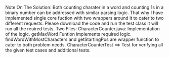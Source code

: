 Note On The Solution: Both counting charater in a word and counting 1s in a binary number can be addressed with similar parsing logic.
That why I have implemented single core fuction with two wrappers around it to cater to two different requests. 
Please download the code and run the test class it will run all the reuired tests.
Two Files: 
CharacterCounter.java: Implementation of the logic. 
  getMaxWord Funtion implements required logic. 
  findWordWithMostCharacters  and getStartingPos are wrapper function to cater to both problem needs.
CharacterCounterTest ==> Test for verifying all the given test cases and additional tests.
